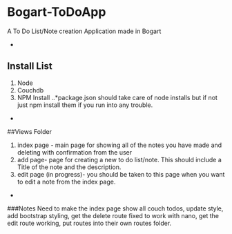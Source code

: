 Bogart-ToDoApp
==============

A To Do List/Note creation Application made in Bogart

-
## Install List
1. Node
2. Couchdb
3. NPM Install
..*package.json should take care of node installs but if not just npm install them if you run into any trouble.
-
##Views Folder
1. index page - main page for showing all of the notes you have made and deleting with confirmation from the user
2. add page- page for creating a new to do list/note. This should include a Title of the note and the description.
3. edit page (in progress)- you should be taken to this page when you want to edit a note from the index page.
-
###Notes
Need to make the index page show all couch todos, update style, add bootstrap styling, get the delete route fixed to work with nano, get the edit route working, put routes into their own routes folder.